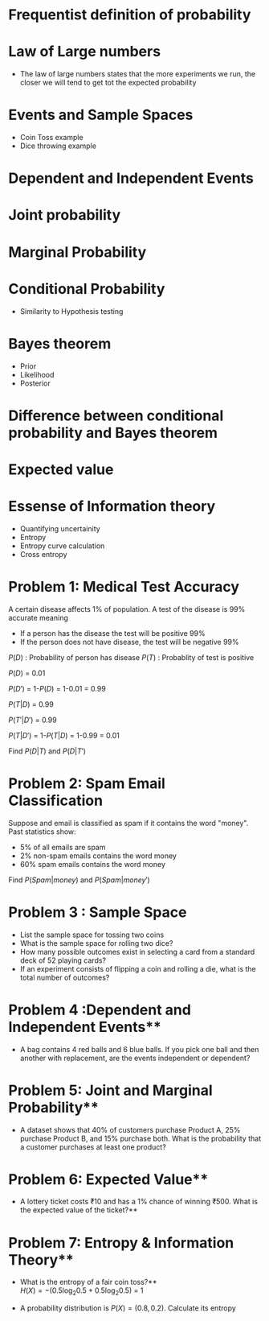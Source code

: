 # Frequentist definition of probability

# Law of Large numbers
- The law of large numbers states that the more experiments we run, the closer we will tend to get tot the expected probability

# Events and Sample Spaces
- Coin Toss example
- Dice throwing example

# Dependent and Independent Events
# Joint probability
# Marginal Probability

# Conditional Probability
- Similarity to Hypothesis testing

# Bayes theorem
- Prior
- Likelihood
- Posterior
	
# Difference between conditional probability and Bayes theorem

# Expected value

# Essense of Information theory
- Quantifying uncertainity
- Entropy
- Entropy curve calculation
- Cross entropy

# Problem 1: Medical Test Accuracy
A certain disease affects 1% of population. A test of the disease is 99% accurate meaning
- If a person has the disease the test will be positive 99%
- If the person does not have disease, the test will be negative 99%

$P(D)$ : Probability of person has disease
$P(T)$ : Probablity of test is positive

$P(D)$ = 0.01

$P(D')$ = 1-$P(D)$ = 1-0.01 = 0.99

$P(T|D)$ = 0.99

$P(T'|D')$ = 0.99

$P(T|D')$ = 1-$P(T|D)$ = 1-0.99 = 0.01

Find $P(D|T)$  and $P(D|T')$


# Problem 2: Spam Email Classification

Suppose and email is classified as spam if it contains the word "money". Past statistics show:
- 5% of all emails are spam
- 2% non-spam emails contains the word money
- 60% spam emails contains the word money

Find $P(Spam|money)$ and $P(Spam|money')$


# Problem 3 : Sample Space
- List the sample space for tossing two coins 
- What is the sample space for rolling two dice?
- How many possible outcomes exist in selecting a card from a standard deck of 52 playing cards?
- If an experiment consists of flipping a coin and rolling a die, what is the total number of outcomes?

# Problem 4 :Dependent and Independent Events**
- A bag contains 4 red balls and 6 blue balls. If you pick one ball and then another with replacement, are the events independent or dependent?


# Problem 5: Joint and Marginal Probability**
- A dataset shows that 40% of customers purchase Product A, 25% purchase Product B, and 15% purchase both. What is the probability that a customer purchases at least one product? 






# Problem 6:  Expected Value**
- A lottery ticket costs ₹10 and has a 1% chance of winning ₹500. What is the expected value of the ticket?**  
  

# Problem 7:  Entropy & Information Theory**
- What is the entropy of a fair coin toss?**  
 $H(X) = - (0.5 \log_2 0.5 + 0.5 \log_2 0.5)$ = 1

- A probability distribution is $P(X) = (0.8,0.2)$. Calculate its entropy 




